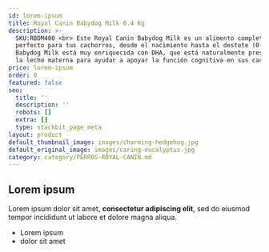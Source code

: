 ```yaml
---
id: lorem-ipsum
title: Royal Canin Babydog Milk 0.4 Kg
description: >-
  SKU:RBDM400 <br> Este Royal Canin Babydog Milk es un alimento completo
  perfecto para tus cachorros, desde el nacimiento hasta el destete (0-2 meses).
  Babydog Milk está muy enriquecida con DHA, que está naturalmente presente en
  la leche materna para ayudar a apoyar la función cognitiva en sus cachorros.
price: lorem-ipsum
order: 0
featured: false
seo:
  title: ''
  description: ''
  robots: []
  extra: []
  type: stackbit_page_meta
layout: product
default_thumbnail_image: images/charming-hedgehog.jpg
default_original_image: images/caring-eucalyptus.jpg
category: category/PERROS-ROYAL-CANIN.md
---
```

## Lorem ipsum

Lorem ipsum dolor sit amet, **consectetur adipiscing elit**, sed do eiusmod tempor incididunt ut labore et dolore magna aliqua.

- Lorem ipsum
- dolor sit amet